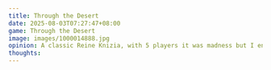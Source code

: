 ```yaml
---
title: Through the Desert
date: 2025-08-03T07:27:47+08:00
game: Through the Desert
image: images/1000014888.jpg
opinion: A classic Reine Knizia, with 5 players it was madness but I enjoyed the chaos. You are creating lines of camels in the desert to control space. On surface a loose game but a lot of strategic depth I'd expect.It's basically multi player Go with points salad on top. I wonder what other old games could be remade like that?
thoughts: 
---
```

